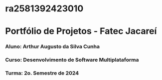 # ra2581392423010
# Portfólio de Projetos - Fatec Jacareí
### Aluno: Arthur Augusto da Silva Cunha
### Curso: Desenvolvimento de Software Multiplataforma
### Turma: 2o. Semestre de 2024
